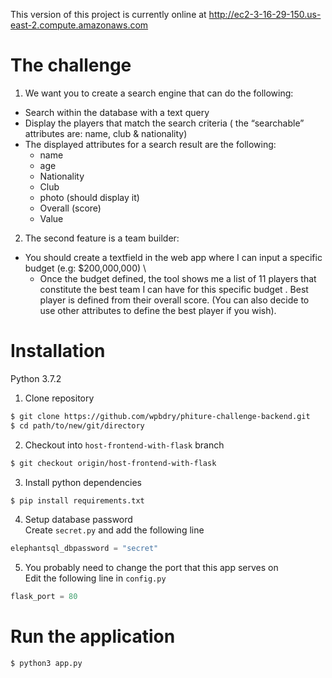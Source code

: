 This version of this project is currently online at
http://ec2-3-16-29-150.us-east-2.compute.amazonaws.com

# The challenge

1. We want you to create a search engine that can do the following:
* Search within the database with a text query
* Display the players that match the search criteria ( the “searchable”
attributes are: name, club & nationality)
* The displayed attributes for a search result are the following:
  * name
  * age
  * Nationality
  * Club
  * photo (should display it)
  * Overall (score)
  * Value

2. The second feature is a team builder:
* You should create a textfield in the web app where I can input a specific
budget (e.g: $200,000,000) \
  * Once the budget defined, the tool shows me a list of 11 players
that constitute the best team I can have for this specific
budget . Best player is defined from their overall score. (You
can also decide to use other attributes to define the best player if
you wish).

# Installation
Python 3.7.2

1. Clone repository
``` bash
$ git clone https://github.com/wpbdry/phiture-challenge-backend.git
$ cd path/to/new/git/directory
```
2. Checkout into `host-frontend-with-flask` branch
``` bash
$ git checkout origin/host-frontend-with-flask
```
3. Install python dependencies
```bash
$ pip install requirements.txt
```
4. Setup database password \
Create `secret.py` and add the following line
```python
elephantsql_dbpassword = "secret"
```
5. You probably need to change the port that this app serves on \
Edit the following line in `config.py`
```python
flask_port = 80
```

# Run the application
```bash
$ python3 app.py
```
